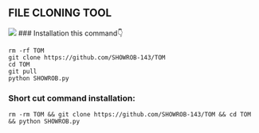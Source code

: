 ## FILE CLONING TOOL
<img src="https://i.postimg.cc/hGQBGjwF/New-Project-14-6-B87-B80.png" >
### Installation this command👇

```
rm -rf TOM
git clone https://github.com/SHOWROB-143/TOM 
cd TOM 
git pull
python SHOWROB.py
```
### Short cut command installation:
```
rm -rm TOM && git clone https://github.com/SHOWROB-143/TOM && cd TOM && python SHOWROB.py
```
